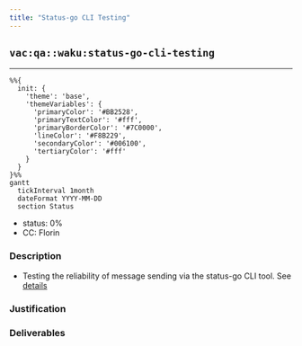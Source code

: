```yaml
---
title: "Status-go CLI Testing"
---
```

## `vac:qa::waku:status-go-cli-testing`
---

```mermaid
%%{ 
  init: { 
    'theme': 'base', 
    'themeVariables': { 
      'primaryColor': '#BB2528', 
      'primaryTextColor': '#fff', 
      'primaryBorderColor': '#7C0000', 
      'lineColor': '#F8B229', 
      'secondaryColor': '#006100', 
      'tertiaryColor': '#fff' 
    } 
  } 
}%%
gantt
  tickInterval 1month
  dateFormat YYYY-MM-DD 
  section Status
```

- status: 0%
- CC: Florin

### Description

* Testing the reliability of message sending via the status-go CLI tool. See [details](https://docs.google.com/document/d/1L8HvXtAYk-JqQL6w3RgCskXwegcTa0J5nyH9YL4LrQE/edit#heading=h.q8bx3xjzsxn9) 

### Justification


### Deliverables
